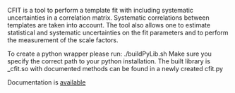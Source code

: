 CFIT is a tool to perform a template fit with including
systematic uncertainties in a correlation matrix. Systematic
correlations between templates are taken into account. The tool also
allows one to estimate statistical and systematic uncertainties
on the fit parameters and to perform the measurement of the scale factors.

To create a python wrapper please run: ./buildPyLib.sh
Make sure you specify the correct path to your python installation.
The built library is _cfit.so with documented methods can be found in
a newly created cfit.py

Documentation is [available](./doc/doc.pdf)

